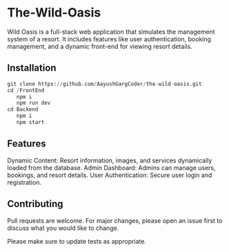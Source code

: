 # The-Wild-Oasis
Wild Oasis is a full-stack web application that simulates the management system of a resort. It includes features like user authentication, booking management, and a dynamic front-end for viewing resort details. 

## Installation

```python
git clone https://github.com/AayushGargCoder/the-wild-oasis.git
cd /FrontEnd
   npm i 
   npm run dev
cd Backend
   npm i
   npm start

```

## Features
Dynamic Content: Resort information, images, and services dynamically loaded from the database.
Admin Dashboard: Admins can manage users, bookings, and resort details.
User Authentication: Secure user login and registration.

## Contributing

Pull requests are welcome. For major changes, please open an issue first
to discuss what you would like to change.

Please make sure to update tests as appropriate.
